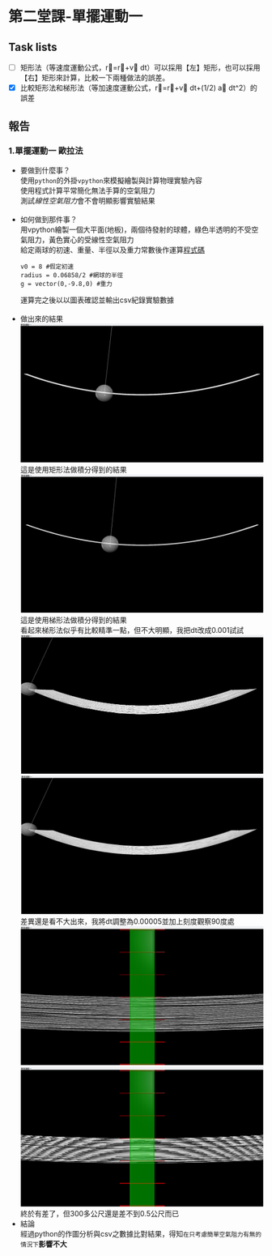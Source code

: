 # 第二堂課-單擺運動一
## Task lists
- [ ] 矩形法（等速度運動公式，r⃗=r⃗+v⃗ dt）可以採用【左】矩形，也可以採用【右】矩形來計算，比較一下兩種做法的誤差。
- [x] 比較矩形法和梯形法（等加速度運動公式，r⃗=r⃗+v⃗ dt+(1/2) a⃗ dt^2）的誤差
## 報告
### 1.單擺運動一 歐拉法
  - 要做到什麼事？<br>
      使用`python`的外掛`vpython`來模擬繪製與計算物理實驗內容<br>
      使用程式計算平常簡化無法手算的空氣阻力<br>
      測試*線性空氣阻力*會不會明顯影響實驗結果<br><br>
  - 如何做到那件事？<br>
      用vpython繪製一個大平面(地板)，兩個待發射的球體，綠色半透明的不受空氣阻力，黃色實心的受線性空氣阻力<br>
      給定兩球的初速、重量、半徑以及重力常數後作運算[程式碼](/第一堂課-拋體運動二/拋體運動二csv.py)<br>
      ```mass = 0.0567 #網球的重量
      v0 = 8 #假定初速
      radius = 0.06858/2 #網球的半徑
      g = vector(0,-9.8,0) #重力 
      ``` 
      運算完之後以以圖表確認並輸出csv紀錄實驗數據<br><br>
  - 做出來的結果<br>
      ![This is an image](/第二堂課-單擺運動一/result1.png)<br>
      這是使用矩形法做積分得到的結果<br>
      ![This is an image](/第二堂課-單擺運動一/result2.png)<br>
      這是使用梯形法做積分得到的結果<br>
      看起來梯形法似乎有比較精準一點，但不大明顯，我把dt改成0.001試試<br>
      ![This is an image](/第二堂課-單擺運動一/result1dt.png)<br>
      ![This is an image](/第二堂課-單擺運動一/result2dt.png)<br>
      差異還是看不大出來，我將dt調整為0.00005並加上刻度觀察90度處<br>
      ![This is an image](/第二堂課-單擺運動一/result1pdtc.png)<br>
      ![This is an image](/第二堂課-單擺運動一/result2pdtc.png)<br>
      終於有差了，但300多公尺還是差不到0.5公尺而已
  - 結論<br>
      經過python的作圖分析與csv之數據比對結果，得知`在只考慮簡單空氣阻力有無的情況下`**影響不大**